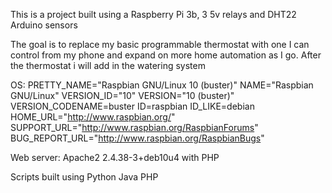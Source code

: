 This is a project built using a Raspberry Pi 3b, 3 5v relays and DHT22 Arduino sensors

The goal is to replace my basic programmable thermostat with one I can control from my 
phone and expand on more home automation as I go. After the thermostat i will add in the
watering system


OS: PRETTY_NAME="Raspbian GNU/Linux 10 (buster)"
NAME="Raspbian GNU/Linux"
VERSION_ID="10"
VERSION="10 (buster)"
VERSION_CODENAME=buster
ID=raspbian
ID_LIKE=debian
HOME_URL="http://www.raspbian.org/"
SUPPORT_URL="http://www.raspbian.org/RaspbianForums"
BUG_REPORT_URL="http://www.raspbian.org/RaspbianBugs"

Web server: Apache2  2.4.38-3+deb10u4 with PHP

Scripts built using 
Python
Java
PHP

